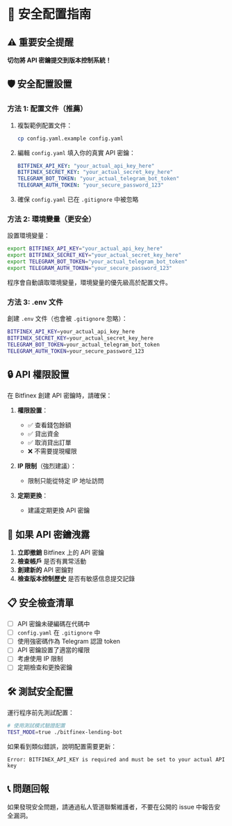# 🔐 安全配置指南

## ⚠️ 重要安全提醒

**切勿將 API 密鑰提交到版本控制系統！**

## 🛡️ 安全配置設置

### 方法 1: 配置文件（推薦）

1. 複製範例配置文件：
   ```bash
   cp config.yaml.example config.yaml
   ```

2. 編輯 `config.yaml` 填入你的真實 API 密鑰：
   ```yaml
   BITFINEX_API_KEY: "your_actual_api_key_here"
   BITFINEX_SECRET_KEY: "your_actual_secret_key_here"
   TELEGRAM_BOT_TOKEN: "your_actual_telegram_bot_token"
   TELEGRAM_AUTH_TOKEN: "your_secure_password_123"
   ```

3. 確保 `config.yaml` 已在 `.gitignore` 中被忽略

### 方法 2: 環境變量（更安全）

設置環境變量：
```bash
export BITFINEX_API_KEY="your_actual_api_key_here"
export BITFINEX_SECRET_KEY="your_actual_secret_key_here"
export TELEGRAM_BOT_TOKEN="your_actual_telegram_bot_token"
export TELEGRAM_AUTH_TOKEN="your_secure_password_123"
```

程序會自動讀取環境變量，環境變量的優先級高於配置文件。

### 方法 3: .env 文件

創建 `.env` 文件（也會被 `.gitignore` 忽略）：
```bash
BITFINEX_API_KEY=your_actual_api_key_here
BITFINEX_SECRET_KEY=your_actual_secret_key_here
TELEGRAM_BOT_TOKEN=your_actual_telegram_bot_token
TELEGRAM_AUTH_TOKEN=your_secure_password_123
```

## 🔒 API 權限設置

在 Bitfinex 創建 API 密鑰時，請確保：

1. **權限設置**：
   - ✅ 查看錢包餘額
   - ✅ 貸出資金
   - ✅ 取消貸出訂單
   - ❌ 不需要提現權限

2. **IP 限制**（強烈建議）：
   - 限制只能從特定 IP 地址訪問

3. **定期更換**：
   - 建議定期更換 API 密鑰

## 🚨 如果 API 密鑰洩露

1. **立即撤銷** Bitfinex 上的 API 密鑰
2. **檢查帳戶** 是否有異常活動
3. **創建新的** API 密鑰對
4. **檢查版本控制歷史** 是否有敏感信息提交記錄

## 📋 安全檢查清單

- [ ] API 密鑰未硬編碼在代碼中
- [ ] `config.yaml` 在 `.gitignore` 中
- [ ] 使用強密碼作為 Telegram 認證 token
- [ ] API 密鑰設置了適當的權限
- [ ] 考慮使用 IP 限制
- [ ] 定期檢查和更換密鑰

## 🛠️ 測試安全配置

運行程序前先測試配置：
```bash
# 使用測試模式驗證配置
TEST_MODE=true ./bitfinex-lending-bot
```

如果看到類似錯誤，說明配置需要更新：
```
Error: BITFINEX_API_KEY is required and must be set to your actual API key
```

## 📞 問題回報

如果發現安全問題，請通過私人管道聯繫維護者，不要在公開的 issue 中報告安全漏洞。